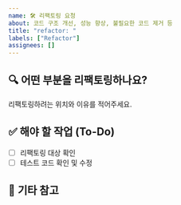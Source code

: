 ```yaml
---
name: 🛠️ 리팩토링 요청
about: 코드 구조 개선, 성능 향상, 불필요한 코드 제거 등
title: "refactor: "
labels: ["Refactor"]
assignees: []
---
```


## 🔍 어떤 부분을 리팩토링하나요?

리팩토링하려는 위치와 이유를 적어주세요.

## ✅ 해야 할 작업 (To-Do)

- [ ] 리팩토링 대상 확인
- [ ] 테스트 코드 확인 및 수정

## 📎 기타 참고